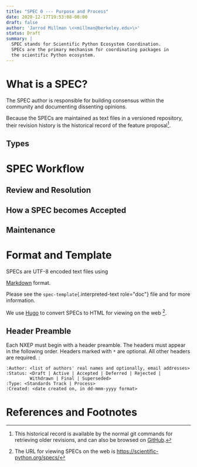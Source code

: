 ```yaml
---
title: "SPEC 0 --- Purpose and Process"
date: 2020-12-17T19:53:08-08:00
draft: false
author: 'Jarrod Millman \<<millman@berkeley.edu>\>'
status: Draft
summary: |
  SPEC stands for Scientific Python Ecosystem Coordination.
  SPECs are the primary mechanism for coordinating packages in
  the scientific Python ecosystem.
---
```


What is a SPEC?
===============

The SPEC author is responsible for building consensus within the
community and documenting dissenting opinions.

Because the SPECs are maintained as text files in a versioned
repository, their revision history is the historical record of the
feature proposal[^1].

Types
-----

SPEC Workflow
=============


Review and Resolution
---------------------

How a SPEC becomes Accepted
---------------------------

Maintenance
-----------


Format and Template
===================

SPECs are UTF-8 encoded text files using 

[Markdown](https://www.markdownguide.org/) format.

Please see the `spec-template`{.interpreted-text role="doc"} file and
for more information.

We use [Hugo](https://www.markdownguide.org/) to convert SPECs to HTML
for viewing on the web [^2].


Header Preamble
---------------

Each NXEP must begin with a header preamble. The headers must appear in
the following order. Headers marked with `*` are optional. All other
headers are required. :

    :Author: <list of authors' real names and optionally, email addresses>
    :Status: <Draft | Active | Accepted | Deferred | Rejected |
             Withdrawn | Final | Superseded>
    :Type: <Standards Track | Process>
    :Created: <date created on, in dd-mmm-yyyy format>

References and Footnotes
========================

[^1]: This historical record is available by the normal git commands for
    retrieving older revisions, and can also be browsed on
    [GitHub](https://github.com/scientific-python/scientific-python.org/tree/master/content/specs).

[^2]: The URL for viewing SPECs on the web is
    <https://scientific-python.org/specs/>
